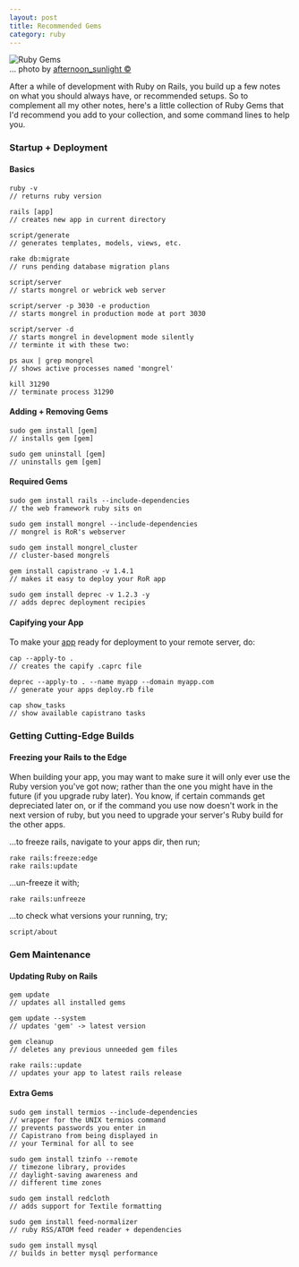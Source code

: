 ```yaml
---
layout: post
title: Recommended Gems
category: ruby
---
```


<img class="" src="http://www.red91.com/assets/135751440_2f59574661_m.jpg" alt="Ruby Gems" />
<div class="img_author">... photo by <a href="http://www.flickr.com/photos/afternoon_sunlight/">afternoon_sunlight &copy;</a></div>

After a while of development with Ruby on Rails, you build up a few notes on what you should always have, or recommended setups.  So to complement all my other notes, here's a little collection of Ruby Gems that I'd recommend you add to your collection, and some command lines to help you.

### Startup + Deployment

#### Basics

    ruby -v
    // returns ruby version
    
    rails [app]
    // creates new app in current directory
    
    script/generate
    // generates templates, models, views, etc.
    
    rake db:migrate
    // runs pending database migration plans
    
    script/server
    // starts mongrel or webrick web server
    
    script/server -p 3030 -e production
    // starts mongrel in production mode at port 3030
    
    script/server -d
    // starts mongrel in development mode silently
    // terminte it with these two:
    
    ps aux | grep mongrel
    // shows active processes named 'mongrel'
    
    kill 31290
    // terminate process 31290
    

#### Adding + Removing Gems

    sudo gem install [gem]
    // installs gem [gem]
    
    sudo gem uninstall [gem]
    // uninstalls gem [gem]


#### Required Gems

    sudo gem install rails --include-dependencies
    // the web framework ruby sits on
    
    sudo gem install mongrel --include-dependencies
    // mongrel is RoR's webserver
    
    sudo gem install mongrel_cluster
    // cluster-based mongrels
    
    gem install capistrano -v 1.4.1
    // makes it easy to deploy your RoR app
    
    sudo gem install deprec -v 1.2.3 -y
    // adds deprec deployment recipies


#### Capifying your App

To make your [app](http://wiki.slicehost.com/doku.php?id=automated_rails_install_and_deployment_with_deprec_capistrano) ready for deployment to your remote server, do:

    cap --apply-to .
    // creates the capify .caprc file
    
    deprec --apply-to . --name myapp --domain myapp.com
    // generate your apps deploy.rb file
    
    cap show_tasks
    // show available capistrano tasks


### Getting Cutting-Edge Builds

#### Freezing your Rails to the Edge

When building your app, you may want to make sure it will only ever use the Ruby version you've got now; rather than the one you might have in the future (if you upgrade ruby later).  You know, if certain commands get depreciated later on, or if the command you use now doesn't work in the next version of ruby, but you need to upgrade your server's Ruby build for the other apps.

...to freeze rails, navigate to your apps dir, then run;

    rake rails:freeze:edge
    rake rails:update

...un-freeze it with;

    rake rails:unfreeze

...to check what versions your running, try;
    
    script/about


### Gem Maintenance


#### Updating Ruby on Rails

    gem update
    // updates all installed gems
    
    gem update --system
    // updates 'gem' -> latest version
    
    gem cleanup
    // deletes any previous unneeded gem files
    
    rake rails::update
    // updates your app to latest rails release


#### Extra Gems

    sudo gem install termios --include-dependencies
    // wrapper for the UNIX termios command
    // prevents passwords you enter in
    // Capistrano from being displayed in 
    // your Terminal for all to see
    
    sudo gem install tzinfo --remote
    // timezone library, provides
    // daylight-saving awareness and 
    // different time zones
    
    sudo gem install redcloth
    // adds support for Textile formatting

    sudo gem install feed-normalizer
    // ruby RSS/ATOM feed reader + dependencies

    sudo gem install mysql
    // builds in better mysql performance
